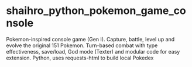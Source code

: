 # shaihro_python_pokemon_game_console
Pokemon-inspired console game (Gen I). Capture, battle, level up and evolve the original 151 Pokemon. Turn-based combat with type effectiveness, save/load, God mode (Texter) and modular code for easy extension. Python, uses requests-html to build local Pokedex
